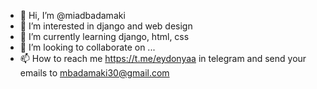 - 👋 Hi, I’m @miadbadamaki
- 👀 I’m interested in django and web design 
- 🌱 I’m currently learning django, html, css
- 💞️ I’m looking to collaborate on ...
- 📫 How to reach me https://t.me/eydonyaa in telegram and send your emails to mbadamaki30@gmail.com
  
  

<!---
miadbadamaki/miadbadamaki is a ✨ special ✨ repository because its `README.md` (this file) appears on your GitHub profile.
You can click the Preview link to take a look at your changes.
--->
